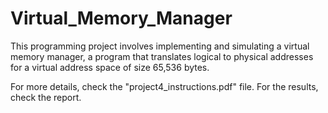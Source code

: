 # Virtual_Memory_Manager



This programming project involves implementing and simulating a virtual memory manager, a program that
translates logical to physical addresses for a virtual address space of size 65,536 bytes.

For more details, check the "project4_instructions.pdf" file.
For the results, check the report.

